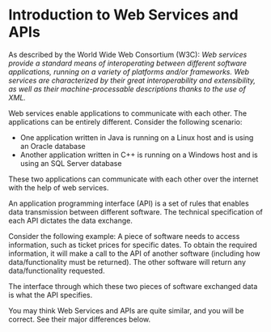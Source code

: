 # Introduction to Web Services and APIs

As described by the World Wide Web Consortium (W3C): _Web services provide a standard means of interoperating between different software applications, running on a variety of platforms and/or frameworks. Web services are characterized by their great interoperability and extensibility, as well as their machine-processable descriptions thanks to the use of XML._

Web services enable applications to communicate with each other. The applications can be entirely different. Consider the following scenario:

* One application written in Java is running on a Linux host and is using an Oracle database
* Another application written in C++ is running on a Windows host and is using an SQL Server database

These two applications can communicate with each other over the internet with the help of web services.

An application programming interface (API) is a set of rules that enables data transmission between different software. The technical specification of each API dictates the data exchange.

Consider the following example: A piece of software needs to access information, such as ticket prices for specific dates. To obtain the required information, it will make a call to the API of another software (including how data/functionality must be returned). The other software will return any data/functionality requested.

The interface through which these two pieces of software exchanged data is what the API specifies.

You may think Web Services and APIs are quite similar, and you will be correct. See their major differences below.

